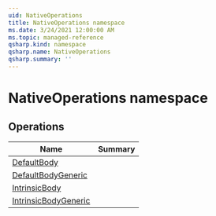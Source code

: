 ```yaml
---
uid: NativeOperations
title: NativeOperations namespace
ms.date: 3/24/2021 12:00:00 AM
ms.topic: managed-reference
qsharp.kind: namespace
qsharp.name: NativeOperations
qsharp.summary: ''
---
```


# NativeOperations namespace




<!-- summaries -->

## Operations

| Name | Summary |
|------|---------|
|[DefaultBody](xref:NativeOperations.DefaultBody) |
|[DefaultBodyGeneric](xref:NativeOperations.DefaultBodyGeneric) |
|[IntrinsicBody](xref:NativeOperations.IntrinsicBody) |
|[IntrinsicBodyGeneric](xref:NativeOperations.IntrinsicBodyGeneric) |


<!-- /summaries -->
